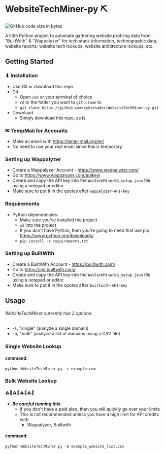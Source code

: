 
# WebsiteTechMiner-py ⛏

![GitHub code size in bytes](https://img.shields.io/github/languages/code-size/cybersader/WebsiteTechMiner-py) 


A little Python project to automate gathering website profiling data from "BuiltWith" & "Wappalyzer" for tech stack information, technographic data, website reports, website tech lookups, website architecture lookups, etc.

## Getting Started

### ⬇ Installation
- Use Git or download this repo
- Git
    - Open `cmd` or your terminal of choice
    - `cd` to the folder you want to `git clone` to
    - ```git clone https://github.com/cybersader/WebsiteTechMiner-py.git```
- Download
    - Simply download this repo, as is.

### ✉ TempMail for Accounts
- Make an email with https://temp-mail.org/en/
- No need to use your real email since this is temporary.

### Setting up Wappalyzer
- Create a Wappalyzer Account - https://www.wappalyzer.com/
- Go to https://www.wappalyzer.com/apikey/
- Create and copy the API key into the `WebTechMinerNG_setup.json` file using a notepad or editor
- Make sure to put it in the quotes after `wappalyzer-API-key` 
### Requirements
- Python dependencies:
    - Make sure you've installed the project
    - `cd` into the project
    - If you don't have Python, then you're going to need that use pip https://www.python.org/downloads/
    - `pip install -r requirements.txt`

### Setting up BuiltWith
- Create a BuiltWith Account - https://builtwith.com/
- Go to https://api.builtwith.com/
- Create and copy the API key into the `WebTechMinerNG_setup.json` file using a notepad or editor
- Make sure to put it in the quotes after `builtwith-API-key` 

## Usage

###### WebsiteTechMiner currently has 2 options:
- -s, "single" (analyze a single domain)
- -b, "bulk" (analyze a list of domains using a CSV file)

### Single Website Lookup
#### command:
```python WebsiteTechMiner.py -s example.com```

### Bulk Website Lookup

#### ⚠🛑⚠🛑⚠🛑⚠🛑
- ***Be careful running this***:
    - if you don't have a paid plan, then you will quickly go over your limits
    - This is not recommended unless you have a high limit for API credits with:
        - Wappalyzer, Builtwith

#### command:
```python WebsiteTechMiner.py -b example_website_list.csv```


